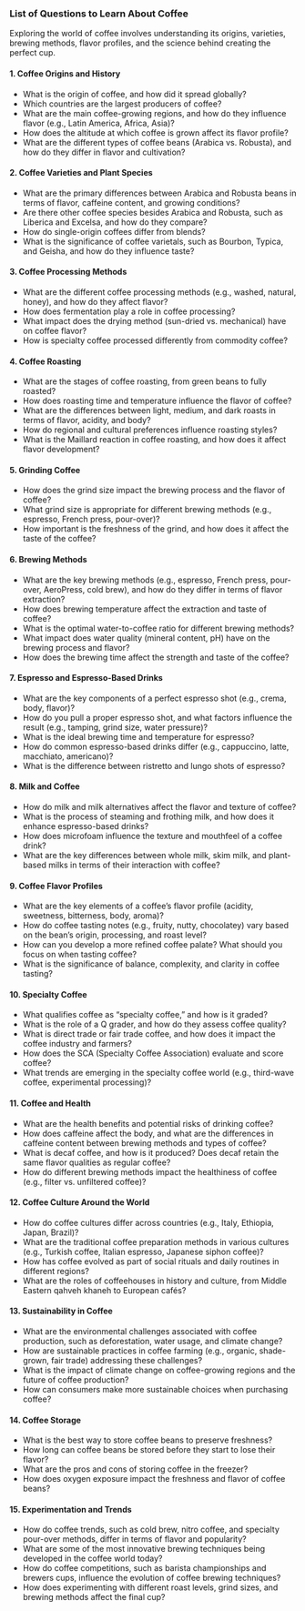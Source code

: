 ### List of Questions to Learn About Coffee

Exploring the world of coffee involves understanding its origins, varieties, brewing methods, flavor profiles, and the science behind creating the perfect cup. 

#### 1. **Coffee Origins and History**
- What is the origin of coffee, and how did it spread globally?
- Which countries are the largest producers of coffee?
- What are the main coffee-growing regions, and how do they influence flavor (e.g., Latin America, Africa, Asia)?
- How does the altitude at which coffee is grown affect its flavor profile?
- What are the different types of coffee beans (Arabica vs. Robusta), and how do they differ in flavor and cultivation?

#### 2. **Coffee Varieties and Plant Species**
- What are the primary differences between Arabica and Robusta beans in terms of flavor, caffeine content, and growing conditions?
- Are there other coffee species besides Arabica and Robusta, such as Liberica and Excelsa, and how do they compare?
- How do single-origin coffees differ from blends?
- What is the significance of coffee varietals, such as Bourbon, Typica, and Geisha, and how do they influence taste?

#### 3. **Coffee Processing Methods**
- What are the different coffee processing methods (e.g., washed, natural, honey), and how do they affect flavor?
- How does fermentation play a role in coffee processing?
- What impact does the drying method (sun-dried vs. mechanical) have on coffee flavor?
- How is specialty coffee processed differently from commodity coffee?

#### 4. **Coffee Roasting**
- What are the stages of coffee roasting, from green beans to fully roasted?
- How does roasting time and temperature influence the flavor of coffee?
- What are the differences between light, medium, and dark roasts in terms of flavor, acidity, and body?
- How do regional and cultural preferences influence roasting styles?
- What is the Maillard reaction in coffee roasting, and how does it affect flavor development?

#### 5. **Grinding Coffee**
- How does the grind size impact the brewing process and the flavor of coffee?
- What grind size is appropriate for different brewing methods (e.g., espresso, French press, pour-over)?
- How important is the freshness of the grind, and how does it affect the taste of the coffee?

#### 6. **Brewing Methods**
- What are the key brewing methods (e.g., espresso, French press, pour-over, AeroPress, cold brew), and how do they differ in terms of flavor extraction?
- How does brewing temperature affect the extraction and taste of coffee?
- What is the optimal water-to-coffee ratio for different brewing methods?
- What impact does water quality (mineral content, pH) have on the brewing process and flavor?
- How does the brewing time affect the strength and taste of the coffee?

#### 7. **Espresso and Espresso-Based Drinks**
- What are the key components of a perfect espresso shot (e.g., crema, body, flavor)?
- How do you pull a proper espresso shot, and what factors influence the result (e.g., tamping, grind size, water pressure)?
- What is the ideal brewing time and temperature for espresso?
- How do common espresso-based drinks differ (e.g., cappuccino, latte, macchiato, americano)?
- What is the difference between ristretto and lungo shots of espresso?

#### 8. **Milk and Coffee**
- How do milk and milk alternatives affect the flavor and texture of coffee?
- What is the process of steaming and frothing milk, and how does it enhance espresso-based drinks?
- How does microfoam influence the texture and mouthfeel of a coffee drink?
- What are the key differences between whole milk, skim milk, and plant-based milks in terms of their interaction with coffee?

#### 9. **Coffee Flavor Profiles**
- What are the key elements of a coffee’s flavor profile (acidity, sweetness, bitterness, body, aroma)?
- How do coffee tasting notes (e.g., fruity, nutty, chocolatey) vary based on the bean’s origin, processing, and roast level?
- How can you develop a more refined coffee palate? What should you focus on when tasting coffee?
- What is the significance of balance, complexity, and clarity in coffee tasting?

#### 10. **Specialty Coffee**
- What qualifies coffee as “specialty coffee,” and how is it graded?
- What is the role of a Q grader, and how do they assess coffee quality?
- What is direct trade or fair trade coffee, and how does it impact the coffee industry and farmers?
- How does the SCA (Specialty Coffee Association) evaluate and score coffee?
- What trends are emerging in the specialty coffee world (e.g., third-wave coffee, experimental processing)?

#### 11. **Coffee and Health**
- What are the health benefits and potential risks of drinking coffee?
- How does caffeine affect the body, and what are the differences in caffeine content between brewing methods and types of coffee?
- What is decaf coffee, and how is it produced? Does decaf retain the same flavor qualities as regular coffee?
- How do different brewing methods impact the healthiness of coffee (e.g., filter vs. unfiltered coffee)?

#### 12. **Coffee Culture Around the World**
- How do coffee cultures differ across countries (e.g., Italy, Ethiopia, Japan, Brazil)?
- What are the traditional coffee preparation methods in various cultures (e.g., Turkish coffee, Italian espresso, Japanese siphon coffee)?
- How has coffee evolved as part of social rituals and daily routines in different regions?
- What are the roles of coffeehouses in history and culture, from Middle Eastern qahveh khaneh to European cafés?

#### 13. **Sustainability in Coffee**
- What are the environmental challenges associated with coffee production, such as deforestation, water usage, and climate change?
- How are sustainable practices in coffee farming (e.g., organic, shade-grown, fair trade) addressing these challenges?
- What is the impact of climate change on coffee-growing regions and the future of coffee production?
- How can consumers make more sustainable choices when purchasing coffee?

#### 14. **Coffee Storage**
- What is the best way to store coffee beans to preserve freshness?
- How long can coffee beans be stored before they start to lose their flavor?
- What are the pros and cons of storing coffee in the freezer?
- How does oxygen exposure impact the freshness and flavor of coffee beans?

#### 15. **Experimentation and Trends**
- How do coffee trends, such as cold brew, nitro coffee, and specialty pour-over methods, differ in terms of flavor and popularity?
- What are some of the most innovative brewing techniques being developed in the coffee world today?
- How do coffee competitions, such as barista championships and brewers cups, influence the evolution of coffee brewing techniques?
- How does experimenting with different roast levels, grind sizes, and brewing methods affect the final cup?

